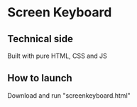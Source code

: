 <h1>Screen Keyboard</h1>

<h2>Technical side</h2>
Built with pure HTML, CSS and JS

<h2>How to launch</h2>
Download and run "screenkeyboard.html"